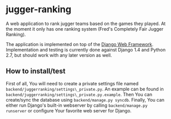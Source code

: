 jugger-ranking
==============

A web application to rank jugger teams based on the games they played.
At the moment it only has one ranking system (Fred's Completely Fair Jugger
Ranking).

The application is implemented on top of the [Django Web Framework](https://www.djangoproject.com/). Implementation and testing is currently done against Django 1.4 and Python 2.7, but should work with any later version as well.

How to install/test
-------------------

First of all, You will need to create a private settings file named `backend/juggerranking/settings\_private.py`. An example can be found in `backend/juggerranking/settings\_private.py.example`.
Then You can create/sync the database using `backend/manage.py syncdb`.
Finally, You can either run Django's built-in webserver by calling `backend/manage.py runserver` or configure Your favorite web server for Django.
